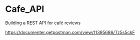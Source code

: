 # Cafe_API
Building a REST API for café reviews

https://documenter.getpostman.com/view/11395686/Tz5s5ckF
